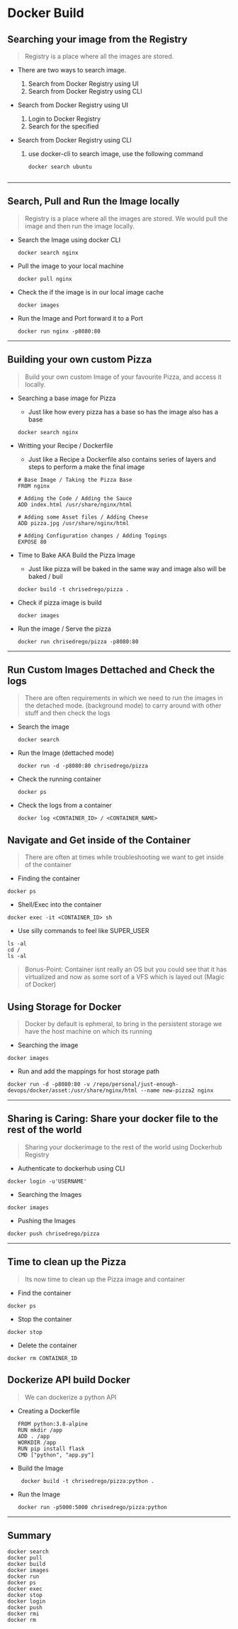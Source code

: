 # Docker Build


## Searching your image from the Registry 
> Registry is a place where all the images are stored.

- There are two ways to search image.
    1. Search from Docker Registry using UI
    2. Search from Docker Registry using CLI


- Search from Docker Registry using UI
    1. Login to Docker Registry
    2. Search for the specified

- Search from Docker Registry using CLI
    1. use docker-cli to search image, use the following command
        ```
        docker search ubuntu


        ```
---
## Search, Pull and Run the Image locally  
> Registry is a place where all the images are stored. We would pull the image and then run the image locally.

- Search the Image using docker CLI
    ```
    docker search nginx
    ```

- Pull the image to your local machine
    ```
    docker pull nginx
    ```

- Check the if the image is in our local image cache
    ```
    docker images
    ```
- Run the Image and Port forward it to a Port
    ```
    docker run nginx -p8080:80
    ```

---
## Building your own custom Pizza
> Build your own custom Image of your favourite Pizza, and access it locally.

- Searching a base image for Pizza
    - Just like how every pizza has a base so has the image also has a base
    ```
    docker search nginx
    ```

- Writting your Recipe / Dockerfile 
    - Just like a Recipe a Dockerfile also contains series of layers and steps to perform a make the final image
    ```
    # Base Image / Taking the Pizza Base
    FROM nginx

    # Adding the Code / Adding the Sauce 
    ADD index.html /usr/share/nginx/html

    # Adding some Asset files / Adding Cheese
    ADD pizza.jpg /usr/share/nginx/html

    # Adding Configuration changes / Adding Topings
    EXPOSE 80
    ```

- Time to Bake AKA Build the Pizza Image
    - Just like pizza will be baked in the same way and image also will be baked / buil

    ```
    docker build -t chrisedrego/pizza .
    ```

- Check if pizza image is build
    ```
    docker images
    ```

- Run the image / Serve the pizza
    ```
    docker run chrisedrego/pizza -p8080:80
    ```
---

## Run Custom Images Dettached and Check the logs
> There are often requirements in which we need to run the images in the detached mode. (background mode) to carry around with other stuff and then check the logs
- Search the image
    ```
    docker search
    ```

- Run the Image (dettached mode)
    ```
    docker run -d -p8080:80 chrisedrego/pizza
    ```

- Check the running container
    ```
    docker ps
    ```

- Check the logs from a container
    ```
    docker log <CONTAINER_ID> / <CONTAINER_NAME>
    ```

## Navigate and Get inside of the Container
> There are often at times while troubleshooting we want to get inside of the container
- Finding the container 
```
docker ps
```

- Shell/Exec into the container
```
docker exec -it <CONTAINER_ID> sh
```

- Use silly commands to feel like SUPER_USER
```
ls -al
cd / 
ls -al
```
> Bonus-Point: Container isnt really an OS but you could see that it has virtualized and now as some sort of a VFS which is layed out (Magic of Docker)

## Using Storage for Docker
> Docker by default is ephmeral, to bring in the persistent storage we have the host machine on which its running
- Searching the image
```
docker images
```

- Run and add the mappings for host storage path
```
docker run -d -p8080:80 -v /repo/personal/just-enough-devops/docker/asset:/usr/share/nginx/html --name new-pizza2 nginx
```
---
## Sharing is Caring: Share your docker file to the rest of the world
> Sharing your dockerimage to the rest of the world using Dockerhub Registry

- Authenticate to dockerhub using CLI
```
docker login -u'USERNAME'
```

- Searching the Images
```
docker images
```

- Pushing the Images
```
docker push chrisedrego/pizza
```

---
## Time to clean up the Pizza
> Its now time to clean up the Pizza image and container

- Find the container 
```
docker ps
```

- Stop the container
```
docker stop
```

- Delete the container
```
docker rm CONTAINER_ID
```

## Dockerize API build Docker
> We can dockerize a python API
- Creating a Dockerfile
    ```
    FROM python:3.8-alpine
    RUN mkdir /app
    ADD . /app
    WORKDIR /app
    RUN pip install flask
    CMD ["python", "app.py"]
    ```

- Build the Image
    ```
     docker build -t chrisedrego/pizza:python .
    ```
- Run the Image
    ```
    docker run -p5000:5000 chrisedrego/pizza:python
    ```

---
## Summary

```
docker search 
docker pull
docker build
docker images
docker run
docker ps
docker exec
docker stop
docker login
docker push
docker rmi
docker rm
```